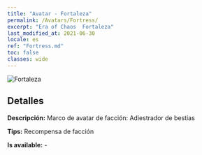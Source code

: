 ```yaml
---
title: "Avatar - Fortaleza"
permalink: /Avatars/Fortress/
excerpt: "Era of Chaos  Fortaleza"
last_modified_at: 2021-06-30
locale: es
ref: "Fortress.md"
toc: false
classes: wide
---
```

 ![Fortaleza](/images/a/avatarFrame_46.png)

## Detalles

 **Descripción:** Marco de avatar de facción: Adiestrador de bestias 

 **Tips:** Recompensa de facción 

 **Is available:**  - 

